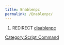 ```yaml
---
title: Enablenpc
permalink: /Enablenpc/
---
```


1.  REDIRECT [disablenpc](/disablenpc "wikilink")

[Category:Script_Command](/Category:Script_Command "wikilink")